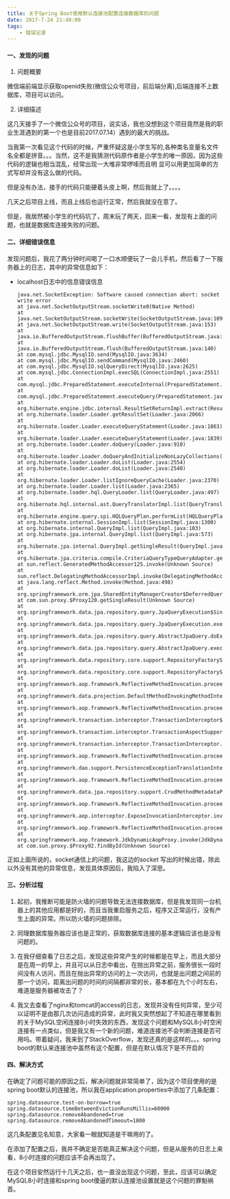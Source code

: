 ```yaml
---
title: 关于Spring Boot使用默认连接池配置连接数据库的问题
date: 2017-7-24 21:40:00
tags: 
	- 错误记录
---
```

#### 一、发现的问题

1. 问题概要

 微信端前端显示获取openid失败(微信公众号项目，前后端分离),后端连接不上数据库，项目可以访问。

2. 详细描述


这几天接手了一个微信公众号的项目，说实话，我也没想到这个项目竟然是我的职业生涯遇到的第一个也是目前2017.07.14）遇到的最大的挑战。

当我第一次看见这个代码的时候，严重怀疑这是小学生写的,各种类名变量名文件名全都是拼音。。。当然，这不是我猜测代码原作者是小学生的唯一原因，因为这些代码的逻辑也相当混乱，经常出现一大堆非常啰嗦而且明
显可以用更加简单的方式写却并没有这么做的代码。

但是没有办法，接手的代码只能硬着头皮上啊，然后我就上了。。。。

几天之后项目上线，而且上线后也运行正常，然后我就没在意了。

但是，我居然被小学生的代码坑了，周末玩了两天，回来一看，发现有上面的问题，也就是数据库连接失败的问题。


#### 二、详细错误信息
发现问题后，我花了两分钟时间喝了一口水顺便玩了一会儿手机，然后看了一下服务器上的日志，其中的异常信息如下：

* localhost日志中的信息错误信息

      java.net.SocketException: Software caused connection abort: socket write error
      at java.net.SocketOutputStream.socketWrite0(Native Method)
      at java.net.SocketOutputStream.socketWrite(SocketOutputStream.java:109)
      at java.net.SocketOutputStream.write(SocketOutputStream.java:153)
      at java.io.BufferedOutputStream.flushBuffer(BufferedOutputStream.java:82)
      at java.io.BufferedOutputStream.flush(BufferedOutputStream.java:140)
      at com.mysql.jdbc.MysqlIO.send(MysqlIO.java:3634)
      at com.mysql.jdbc.MysqlIO.sendCommand(MysqlIO.java:2460)
      at com.mysql.jdbc.MysqlIO.sqlQueryDirect(MysqlIO.java:2625)
      at com.mysql.jdbc.ConnectionImpl.execSQL(ConnectionImpl.java:2551)
      at com.mysql.jdbc.PreparedStatement.executeInternal(PreparedStatement.java:1861)
      at com.mysql.jdbc.PreparedStatement.executeQuery(PreparedStatement.java:1962)
      at org.hibernate.engine.jdbc.internal.ResultSetReturnImpl.extract(ResultSetReturnImpl.java:82)
      at org.hibernate.loader.Loader.getResultSet(Loader.java:2066)
      at org.hibernate.loader.Loader.executeQueryStatement(Loader.java:1863)
      at org.hibernate.loader.Loader.executeQueryStatement(Loader.java:1839)
      at org.hibernate.loader.Loader.doQuery(Loader.java:910)
      at org.hibernate.loader.Loader.doQueryAndInitializeNonLazyCollections(Loader.java:355)
      at org.hibernate.loader.Loader.doList(Loader.java:2554)
      at org.hibernate.loader.Loader.doList(Loader.java:2540)
      at org.hibernate.loader.Loader.listIgnoreQueryCache(Loader.java:2370)
      at org.hibernate.loader.Loader.list(Loader.java:2365)
      at org.hibernate.loader.hql.QueryLoader.list(QueryLoader.java:497)
      at org.hibernate.hql.internal.ast.QueryTranslatorImpl.list(QueryTranslatorImpl.java:387)
      at org.hibernate.engine.query.spi.HQLQueryPlan.performList(HQLQueryPlan.java:236)
      at org.hibernate.internal.SessionImpl.list(SessionImpl.java:1300)
      at org.hibernate.internal.QueryImpl.list(QueryImpl.java:103)
      at org.hibernate.jpa.internal.QueryImpl.list(QueryImpl.java:573)
      at org.hibernate.jpa.internal.QueryImpl.getSingleResult(QueryImpl.java:495)
      at org.hibernate.jpa.criteria.compile.CriteriaQueryTypeQueryAdapter.getSingleResult(CriteriaQueryTypeQueryAdapter.java:71)
      at sun.reflect.GeneratedMethodAccessor125.invoke(Unknown Source)
      at sun.reflect.DelegatingMethodAccessorImpl.invoke(DelegatingMethodAccessorImpl.java:43)
      at java.lang.reflect.Method.invoke(Method.java:498)
      at org.springframework.orm.jpa.SharedEntityManagerCreator$DeferredQueryInvocationHandler.invoke(SharedEntityManagerCreator.java:368)
      at com.sun.proxy.$Proxy120.getSingleResult(Unknown Source)
      at org.springframework.data.jpa.repository.query.JpaQueryExecution$SingleEntityExecution.doExecute(JpaQueryExecution.java:206)
      at org.springframework.data.jpa.repository.query.JpaQueryExecution.execute(JpaQueryExecution.java:78)
      at org.springframework.data.jpa.repository.query.AbstractJpaQuery.doExecute(AbstractJpaQuery.java:100)
      at org.springframework.data.jpa.repository.query.AbstractJpaQuery.execute(AbstractJpaQuery.java:91)
      at org.springframework.data.repository.core.support.RepositoryFactorySupport$QueryExecutorMethodInterceptor.doInvoke(RepositoryFactorySupport.java:462)
      at org.springframework.data.repository.core.support.RepositoryFactorySupport$QueryExecutorMethodInterceptor.invoke(RepositoryFactorySupport.java:440)
      at org.springframework.aop.framework.ReflectiveMethodInvocation.proceed(ReflectiveMethodInvocation.java:179)
      at org.springframework.data.projection.DefaultMethodInvokingMethodInterceptor.invoke(DefaultMethodInvokingMethodInterceptor.java:61)
      at org.springframework.aop.framework.ReflectiveMethodInvocation.proceed(ReflectiveMethodInvocation.java:179)
      at org.springframework.transaction.interceptor.TransactionInterceptor$1.proceedWithInvocation(TransactionInterceptor.java:99)
      at org.springframework.transaction.interceptor.TransactionAspectSupport.invokeWithinTransaction(TransactionAspectSupport.java:281)
      at org.springframework.transaction.interceptor.TransactionInterceptor.invoke(TransactionInterceptor.java:96)
      at org.springframework.aop.framework.ReflectiveMethodInvocation.proceed(ReflectiveMethodInvocation.java:179)
      at org.springframework.dao.support.PersistenceExceptionTranslationInterceptor.invoke(PersistenceExceptionTranslationInterceptor.java:136)
      at org.springframework.aop.framework.ReflectiveMethodInvocation.proceed(ReflectiveMethodInvocation.java:179)
      at org.springframework.data.jpa.repository.support.CrudMethodMetadataPostProcessor$CrudMethodMetadataPopulatingMethodInterceptor.invoke(CrudMethodMetadataPostProcessor.java:131)
      at org.springframework.aop.framework.ReflectiveMethodInvocation.proceed(ReflectiveMethodInvocation.java:179)
      at org.springframework.aop.interceptor.ExposeInvocationInterceptor.invoke(ExposeInvocationInterceptor.java:92)
      at org.springframework.aop.framework.ReflectiveMethodInvocation.proceed(ReflectiveMethodInvocation.java:179)
      at org.springframework.aop.framework.JdkDynamicAopProxy.invoke(JdkDynamicAopProxy.java:208)
      at com.sun.proxy.$Proxy92.findById(Unknown Source)  

正如上面所说的，socket通信上的问题，我这边的socket 写出的时候出错，除此以外没有其他的异常信息，发现具体原因后，我陷入了深思。
    

####  三、分析过程
1. 起初，我推断可能是防火墙的问题导致无法连接数据库，但是我发现同一台机器上的其他应用都是好的，而且当我重启服务之后，程序又正常运行，没有产生上面的异常。所以防火墙的问题排除。

2. 同理数据库服务器应该也是正常的，获取数据库连接的基本逻辑应该也是没有问题的。

3. 在我仔细查看了日志之后，发现这些异常产生的时候都是在早上，而且大部分是在周一的早上，并且可以从日志中看出，在抛出异常之前，服务很长一段时间没有人访问，而且在抛出异常的访问的上一次访问，也就是出问题之间前的那一个访问，距离出问题的时间的间隔都非常的长，基本都在九个小时左右，难道是服务器被攻击了？

4. 我又去查看了nginx和tomcat的access的日志，发现并没有任何异常，至少可以证明不是由那几次访问造成的异常，此时我又突然想起了不知道在哪里看到的关于MySQL空闲连接8小时失效的东西，发现这个问题和MySQL8小时空闲连接有一点类似，但是我又有一个新的问题，难道连接池不会判断连接是否可用吗。带着疑问，我来到了StackOverflow，发现还真的是这样的。。。spring boot的默认来连接池中虽然有这个配置，但是在默认情况下是不开启的


#### 四、解决方式
在确定了问题可能的原因之后，解决问题就非常简单了，因为这个项目使用的是spring boot默认的连接池，所以我在application.properties中添加了几条配置：

    spring.datasource.test-on-borrow=true
    spring.datasource.timeBetweenEvictionRunsMillis=60000  
    spring.datasource.removeAbandoned=true  
    spring.datasource.removeAbandonedTimeout=1800

这几条配置见名知意，大家看一眼就知道是干嘛用的了。    

在添加了配置之后，我并不确定是否能真正解决这个问题，但是从服务的日志上来看，8小时连接的问题应该不会再出现了。

在这个项目安然运行十几天之后，也一直没出现这个问题，至此，应该可以确定MySQL8小时连接和spring boot傻逼的默认连接池设置就是这个问题的罪魁祸首。
